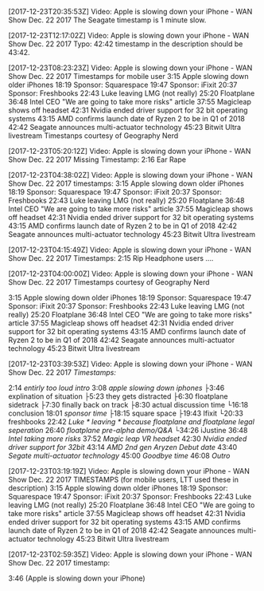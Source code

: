 [2017-12-23T20:35:53Z] Video: Apple is slowing down your iPhone - WAN Show Dec. 22 2017 
The Seagate timestamp is 1 minute slow.

[2017-12-23T12:17:02Z] Video: Apple is slowing down your iPhone - WAN Show Dec. 22 2017 
Typo: 42:42 timestamp in the description should be 43:42.

[2017-12-23T08:23:23Z] Video: Apple is slowing down your iPhone - WAN Show Dec. 22 2017 
Timestamps for mobile user
3:15 Apple slowing down older iPhones 
18:19 Sponsor: Squarespace
 19:47 Sponsor: iFixit
 20:37 Sponsor: Freshbooks 
22:43 Luke leaving LMG (not really) 
25:20 Floatplane
 36:48 Intel CEO "We are going to take more risks" article 
37:55 Magicleap shows off headset 
42:31 Nvidia ended driver support for 32 bit operating systems 
43:15 AMD confirms launch date of Ryzen 2 to be in Q1 of 2018
 42:42 Seagate announces multi-actuator technology
 45:23 Bitwit Ultra livestream
Timestanps courtesy of Geography Nerd

[2017-12-23T05:20:12Z] Video: Apple is slowing down your iPhone - WAN Show Dec. 22 2017 
Missing Timestamp: 2:16 Ear Rape

[2017-12-23T04:38:02Z] Video: Apple is slowing down your iPhone - WAN Show Dec. 22 2017 
timestamps: 
3:15 Apple slowing down older iPhones
18:19 Sponsor: Squarespace
19:47 Sponsor: iFixit
20:37 Sponsor: Freshbooks
22:43 Luke leaving LMG (not really)
25:20 Floatplane 
36:48 Intel CEO "We are going to take more risks" article
37:55 Magicleap shows off headset
42:31 Nvidia ended driver support for 32 bit operating systems
43:15 AMD confirms launch date of Ryzen 2 to be in Q1 of 2018
42:42 Seagate announces multi-actuator technology
45:23 Bitwit Ultra livestream

[2017-12-23T04:15:49Z] Video: Apple is slowing down your iPhone - WAN Show Dec. 22 2017 
Timestamps:
2:15 Rip Headphone users
....

[2017-12-23T04:00:00Z] Video: Apple is slowing down your iPhone - WAN Show Dec. 22 2017 
Timestamps courtesy of Geography Nerd

3:15 Apple slowing down older iPhones
18:19 Sponsor: Squarespace
19:47 Sponsor: iFixit
20:37 Sponsor: Freshbooks
22:43 Luke leaving LMG (not really)
25:20 Floatplane 
36:48 Intel CEO "We are going to take more risks" article
37:55  Magicleap shows off headset
42:31 Nvidia ended driver support for 32 bit operating systems
43:15 AMD confirms launch date of Ryzen 2 to be in Q1 of 2018
42:42 Seagate announces multi-actuator technology
 45:23 Bitwit Ultra livestream

[2017-12-23T03:39:53Z] Video: Apple is slowing down your iPhone - WAN Show Dec. 22 2017 
*Timestamps:*

2:14 *entirly too loud intro*
3:08 *apple slowing down iphones*
├3:46 explination of situation
├5:23 they gets distracted
├6:30 floatplane sidetrack
├7:30 finally back on track
├8:30 actual discussion time
└16:18 conclusion
18:01 *sponsor time*
├18:15 square space
├19:43 Ifixit
└20:33 freshbooks
22:42 *Luke * leaving * because floatplane and floatplane legal seperation*
26:40 *floatplane pre-alpha demo/Q&A*
└34:26 iJustine
36:48 *Intel taking more risks*
37:52 *Magic leap VR headset*
42:30 *Nvidia ended driver support for 32bit*
43:14 *AMD 2nd gen Aryzen Debut date*
43:40 *Segate multi-actuator technology*
45:00 *Goodbye time*
46:08 *Outro*

[2017-12-23T03:19:19Z] Video: Apple is slowing down your iPhone - WAN Show Dec. 22 2017 
TIMESTAMPS (for mobile users, LTT used these in description)
3:15 Apple slowing down older iPhones
18:19 Sponsor: Squarespace
19:47 Sponsor: iFixit
20:37 Sponsor: Freshbooks
22:43 Luke leaving LMG (not really)
25:20 Floatplane 
36:48 Intel CEO "We are going to take more risks" article
37:55  Magicleap shows off headset
42:31 Nvidia ended driver support for 32 bit operating systems
43:15 AMD confirms launch date of Ryzen 2 to be in Q1 of 2018
42:42 Seagate announces multi-actuator technology
 45:23 Bitwit Ultra livestream

[2017-12-23T02:59:35Z] Video: Apple is slowing down your iPhone - WAN Show Dec. 22 2017 
timestamp:

3:46 (Apple is slowing down your iPhone)

